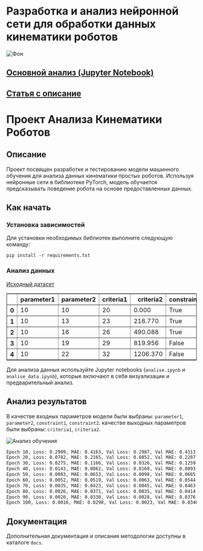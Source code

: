# Разработка и анализ нейронной сети для обработки данных кинематики роботов

![Фон](https://github.com/AntonSHBK/simple_robot_parameters_analyse/blob/main/article_imgs/face.webp?raw=true)

## [Основной анализ (Jupyter Notebook)](analise.ipynb)

## [Статья с описание](docs/article.md)

# Проект Анализа Кинематики Роботов

## Описание
Проект посвящен разработке и тестированию модели машинного обучения для анализа данных кинематики простых роботов. Используя нейронные сети в библиотеке PyTorch, модель обучается предсказывать поведение робота на основе предоставленных данных.


## Как начать
### Установка зависимостей
Для установки необходимых библиотек выполните следующую команду:
```
pip install -r requirements.txt
```

### Анализ данных

[Исходный датасет](https://github.com/AntonSHBK/simple_robot_parameters_analyse/blob/main/data/DataSet900.csv)

<div>
<style scoped>
    .dataframe tbody tr th:only-of-type {
        vertical-align: middle;
    }

    .dataframe tbody tr th {
        vertical-align: top;
    }

    .dataframe thead th {
        text-align: right;
    }
</style>
<table border="1" class="dataframe">
  <thead>
    <tr style="text-align: right;">
      <th></th>
      <th>parameter1</th>
      <th>parameter2</th>
      <th>criteria1</th>
      <th>criteria2</th>
      <th>constraint1</th>
      <th>constraint2</th>
    </tr>
  </thead>
  <tbody>
    <tr>
      <th>0</th>
      <td>10</td>
      <td>10</td>
      <td>20</td>
      <td>0.000</td>
      <td>True</td>
      <td>False</td>
    </tr>
    <tr>
      <th>1</th>
      <td>10</td>
      <td>13</td>
      <td>23</td>
      <td>216.770</td>
      <td>True</td>
      <td>True</td>
    </tr>
    <tr>
      <th>2</th>
      <td>10</td>
      <td>16</td>
      <td>26</td>
      <td>490.088</td>
      <td>True</td>
      <td>True</td>
    </tr>
    <tr>
      <th>3</th>
      <td>10</td>
      <td>19</td>
      <td>29</td>
      <td>819.956</td>
      <td>False</td>
      <td>True</td>
    </tr>
    <tr>
      <th>4</th>
      <td>10</td>
      <td>22</td>
      <td>32</td>
      <td>1206.370</td>
      <td>False</td>
      <td>True</td>
    </tr>
  </tbody>
</table>
</div>

Для анализа данных используйте Jupyter notebooks (`analise.ipynb` и `analise_data.ipynb`), которые включают в себя визуализации и предварительный анализ.

## Анализ результатов

В качестве входных  параметров модели были выбраны: `parameter1`, `parameter2`, `constraint1`, `constraint2`. качестве выходных параметров были выбраны: `criteria1`, `criteria2`.

![Анализ обучения](https://github.com/AntonSHBK/simple_robot_parameters_analyse/blob/main/article_imgs/MAE_metrics.png?raw=true)

```txt
Epoch 10, Loss: 0.2909, MAE: 0.4163, Val Loss: 0.2987, Val MAE: 0.4313
Epoch 20, Loss: 0.0782, MAE: 0.2165, Val Loss: 0.0852, Val MAE: 0.2287
Epoch 30, Loss: 0.0275, MAE: 0.1166, Val Loss: 0.0326, Val MAE: 0.1259
Epoch 40, Loss: 0.0143, MAE: 0.0862, Val Loss: 0.0168, Val MAE: 0.0893
Epoch 50, Loss: 0.0083, MAE: 0.0653, Val Loss: 0.0098, Val MAE: 0.0685
Epoch 60, Loss: 0.0052, MAE: 0.0519, Val Loss: 0.0063, Val MAE: 0.0544
Epoch 70, Loss: 0.0035, MAE: 0.0423, Val Loss: 0.0045, Val MAE: 0.0463
Epoch 80, Loss: 0.0026, MAE: 0.0371, Val Loss: 0.0035, Val MAE: 0.0414
Epoch 90, Loss: 0.0020, MAE: 0.0330, Val Loss: 0.0028, Val MAE: 0.0376
Epoch 100, Loss: 0.0016, MAE: 0.0298, Val Loss: 0.0023, Val MAE: 0.0348

```

## Документация
Дополнительная документация и описания методологии доступны в каталоге `docs`.